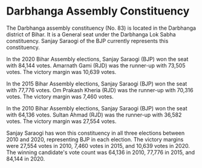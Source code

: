 # Darbhanga Assembly Constituency

The Darbhanga assembly constituency (No. 83) is located in the Darbhanga district of Bihar. It is a General seat under the Darbhanga Lok Sabha constituency. Sanjay Saraogi of the BJP currently represents this constituency.

In the 2020 Bihar Assembly elections, Sanjay Saraogi (BJP) won the seat with 84,144 votes. Amarnath Gami (RJD) was the runner-up with 73,505 votes. The victory margin was 10,639 votes.

In the 2015 Bihar Assembly elections, Sanjay Saraogi (BJP) won the seat with 77,776 votes. Om Prakash Kheria (RJD) was the runner-up with 70,316 votes. The victory margin was 7,460 votes.

In the 2010 Bihar Assembly elections, Sanjay Saraogi (BJP) won the seat with 64,136 votes. Sultan Ahmad (RJD) was the runner-up with 36,582 votes. The victory margin was 27,554 votes.

Sanjay Saraogi has won this constituency in all three elections between 2010 and 2020, representing BJP in each election. The victory margins were 27,554 votes in 2010, 7,460 votes in 2015, and 10,639 votes in 2020. The winning candidate's vote count was 64,136 in 2010, 77,776 in 2015, and 84,144 in 2020.
